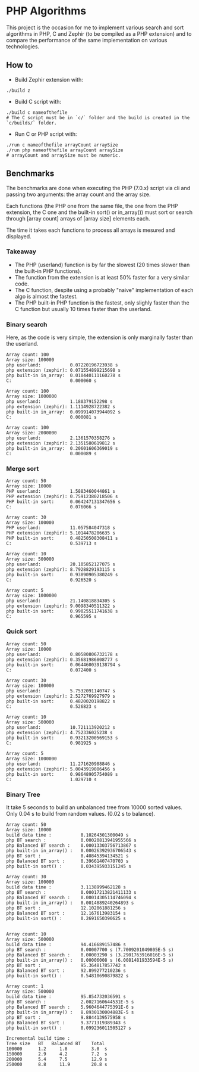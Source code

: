 # PHP Algorithms

This project is the occasion for me to implement various search and sort algorithms in PHP, C and Zephir (to be compiled as a PHP extension) and to compare the performance of the same implementation on various technologies.

## How to

- Build Zephir extension with:

```
./build z
```

- Build C script with:

```
./build c nameofthefile
# The C script must be in `c/` folder and the build is created in the `c/builds/` folder.
```

- Run C or PHP script with:

```
./run c nameofthefile arrayCount arraySize
./run php nameofthefile arrayCount arraySize
# arrayCount and arraySize must be numeric.
```

## Benchmarks

The benchmarks are done when executing the PHP (7.0.x) script via cli and passing two arguments: the array count and the array size.

Each functions (the PHP one from the same file, the one from the PHP extension, the C one and the built-in sort() or in_array()) must sort or search through [array count] arrays of [array size] elements each.

The time it takes each functions to process all arrays is mesured and displayed.

### Takeaway

- The PHP (userland) function is by far the slowest (20 times slower than the built-in PHP functions).
- The function from the extension is at least 50% faster for a very similar code.
- The C function, despite using a probably "naive" implementation of each algo is almost the fastest.
- The PHP built-in PHP function is the fastest, only slighly faster than the C function but usually 10 times faster than the userland.

### Binary search

Here, as the code is very simple, the extension is only marginally faster than the userland.

```
Array count: 100
Array size: 100000
php userland:           0.07220196723938 s
php extension (zephir): 0.071554899215698 s
php built-in in_array:  0.010440111160278 s
C:                      0.000060 s

Array count: 100
Array size: 1000000
php userland:           1.180379152298 s
php extension (zephir): 1.1114928722382 s
php built-in in_array:  0.099914073944092 s
C:                      0.000081 s

Array count: 100
Array size: 2000000
php userland:           2.1361570358276 s
php extension (zephir): 2.1351580619812 s
php built-in in_array:  0.20601606369019 s
C:                      0.000089 s

```

### Merge sort

```
Array count: 50  
Array size: 10000  
PHP userland:           1.5883460044861 s  
PHP extension (zephir): 0.75912380218506 s  
PHP built-in sort:      0.064247131347656 s  
C:                      0.076066 s  

Array count: 30  
Array size: 100000  
PHP userland:           11.057584047318 s  
PHP extension (zephir): 5.1014478206635 s  
PHP built-in sort:      0.48250508308411 s  
C:                      0.539713 s  

Array count: 10
Array size: 500000
php userland:           20.105852127075 s
php extension (zephir): 8.7928829193115 s
php built-in sort:      0.93890905380249 s
C:                      0.926520 s  

Array count: 5
Array size: 1000000
php userland:           21.140818834305 s
php extension (zephir): 9.0098340511322 s
php built-in sort:      0.99025511741638 s
C:                      0.965595 s 
```

### Quick sort

```
Array count: 50
Array size: 10000
php userland:           0.80580806732178 s
php extension (zephir): 0.35681986808777 s
php built-in sort:      0.064460039138794 s
C:                      0.072400 s

Array count: 30
Array size: 100000
php userland:           5.7532091140747 s
php extension (zephir): 2.5272769927979 s
php built-in sort:      0.4820020198822 s
C:                      0.526823 s

Array count: 10
Array size: 500000
php userland:           10.721113920212 s
php extension (zephir): 4.752336025238 s
php built-in sort:      0.93213200569153 s
C:                      0.981925 s

Array count: 5
Array size: 1000000
php userland:           11.271620988846 s
php extension (zephir): 5.0043919086456 s
php built-in sort:      0.98648905754089 s
C:                      1.029710 s
```

### Binary Tree

It take 5 seconds to build an unbalanced tree from 10000 sorted values.
Only 0.04 s to build from random values. (0.02 s to balance).

```
Array count: 50
Array size: 10000
build data time :           0.10264301300049 s
php BT search :             0.00020813941955566 s
php Balanced BT search :    0.00013303756713867 s
php built-in in_array() :   0.00026392936706543 s
php BT sort :               0.40845394134521 s
php Balanced BT sort :      0.39661407470703 s
php built-in sort() :       0.034395933151245 s

Array count: 30
Array size: 100000
build data time :           3.1138999462128 s
php BT search :             0.00017213821411133 s
php Balanced BT search :    0.00014305114746094 s
php built-in in_array() :   0.0014889240264893 s
php BT sort :               12.102861881256 s
php Balanced BT sort :      12.167613983154 s
php built-in sort() :       0.2691650390625 s


Array count: 10
Array size: 500000
build data time :           94.416689157486 s
php BT search :             0.00007700 s (7.7009201049805E-5 s)
php Balanced BT search :    0.00003290 s (3.2901763916016E-5 s)
php built-in in_array() :   0.00006008 s (6.0081481933594E-5 s)
php BT sort :               95.364817857742 s
php Balanced BT sort :      92.899277210236 s
php built-in sort() :       0.54810690879822 s

Array count: 1
Array size: 500000
build data time :           95.854732036591 s
php BT search :             2.0027160644531E-5 s
php Balanced BT search :    5.9604644775391E-6 s
php built-in in_array() :   8.8930130004883E-5 s
php BT sort :               9.8844139575958 s
php Balanced BT sort :      9.3771319389343 s
php built-in sort() :       0.099236011505127 s

Incremental build time :
Tree size   BT   Balanced BT    Total
100000      1.2     1.8         3.0  s
150000      2.9     4.2         7.2  s
200000      5.4     7.5         12.9 s
250000      8.8     11.9        20.8 s

```
 